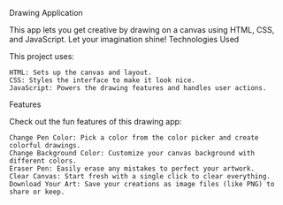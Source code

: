 Drawing Application

This app lets you get creative by drawing on a canvas using HTML, CSS, and JavaScript. Let your imagination shine!
Technologies Used

This project uses:

    HTML: Sets up the canvas and layout.
    CSS: Styles the interface to make it look nice.
    JavaScript: Powers the drawing features and handles user actions.

Features

Check out the fun features of this drawing app:

    Change Pen Color: Pick a color from the color picker and create colorful drawings.
    Change Background Color: Customize your canvas background with different colors.
    Eraser Pen: Easily erase any mistakes to perfect your artwork.
    Clear Canvas: Start fresh with a single click to clear everything.
    Download Your Art: Save your creations as image files (like PNG) to share or keep.

